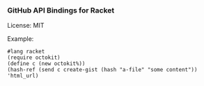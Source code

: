 ### GitHub API Bindings for Racket

License: MIT

Example:

```racket
#lang racket
(require octokit)
(define c (new octokit%))
(hash-ref (send c create-gist (hash "a-file" "some content")) 'html_url)
```
